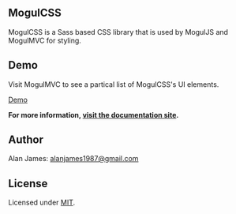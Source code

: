 MogulCSS
----

MogulCSS is a Sass based CSS library that is used by MogulJS and MogulMVC for styling.

Demo
----

Visit MogulMVC to see a partical list of MogulCSS's UI elements.

[Demo](http://mogulmvc.com/css/)

**For more information, [visit the documentation site](https://mogulmvc.com/css).**

Author
------
Alan James: [alanjames1987@gmail.com](mailto:alanjames1987@gmail.com)

License
-------
Licensed under [MIT](http://mogulmvc.com/general/license).
